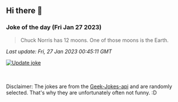 ## Hi there 👋

### Joke of the day (Fri Jan 27 2023)
<!-- joke -->
>Chuck Norris has 12 moons. One of those moons is the Earth.
<!-- /joke -->

*Last update: Fri, 27 Jan 2023 00:45:11 GMT*

[![Update joke](https://github.com/nclskfm/nclskfm/actions/workflows/joke.yml/badge.svg)](https://github.com/nclskfm/nclskfm/actions/workflows/joke.yml)

<br><br>
Disclaimer: The jokes are from the [Geek-Jokes-api](https://github.com/sameerkumar18/geek-joke-api) and are randomly selected. That's why they are unfortunately often not funny. :D
